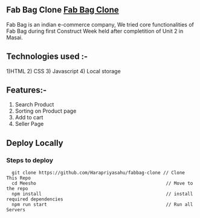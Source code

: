 ## Fab Bag  Clone [Fab Bag Clone](https://priceless-heyrovsky-aaf112.netlify.app/) 
Fab Bag  is an indian e-commerce company, We tried core functionalities of Fab Bag during first Construct Week held after completition of Unit 2 in Masai.
## Technologies used :-
1)HTML
2) CSS
3) Javascript
4) Local storage

## Features:-

1) Search Product
2) Sorting on Product page
3) Add to cart
4) Seller Page


## Deploy Locally

### Steps to deploy
```
  git clone https://github.com/Harapriyasahu/fabbag-clone // Clone This Repo
  cd Meesho                                                // Move to the repo
  npm install                                              // install required dependencies
  npm run start                                            // Run all Servers
